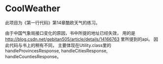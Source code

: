 CoolWeather
===========

此项目为《第一行代码》第14章酷欧天气的练习。

由于中国气象局接口变化的原因，书中所提的地址已经失效，
用的是 http://blog.csdn.net/gebitan505/article/details/14166763 里所提到的api。
因此代码与书上的稍有不同，
主要体现在Utility.class里的
handleProvincesResponse, handleCitiesResponse, handleCountiesResponse。
